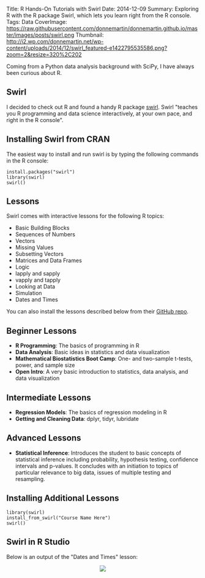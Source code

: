 Title: R Hands-On Tutorials with Swirl
Date: 2014-12-09
Summary: Exploring R with the R package Swirl, which lets you learn right from the R console.
Tags: Data
CoverImage: https://raw.githubusercontent.com/donnemartin/donnemartin.github.io/master/images/posts/swirl.png
Thumbnail: http://i2.wp.com/donnemartin.net/wp-content/uploads/2014/12/swirl_featured-e1422795535586.png?zoom=2&resize=320%2C202

Coming from a Python data analysis background with SciPy, I have always been curious about R.

## Swirl

I decided to check out R and found a handy R package [swirl](http://swirlstats.com/). Swirl "teaches you R programming and data science interactively, at your own pace, and right in the R console".

## Installing Swirl from CRAN

The easiest way to install and run swirl is by typing the following commands in the R console:

```
install.packages("swirl")
library(swirl)
swirl()
```

## Lessons

Swirl comes with interactive lessons for the following R topics:

* Basic Building Blocks
* Sequences of Numbers
* Vectors
* Missing Values
* Subsetting Vectors
* Matrices and Data Frames
* Logic
* lapply and sapply
* vapply and tapply
* Looking at Data
* Simulation
* Dates and Times

You can also install the lessons described below from their [GitHub repo](https://github.com/swirldev/swirl_courses).

## Beginner Lessons

- **R Programming**: The basics of programming in R
- **Data Analysis**: Basic ideas in statistics and data visualization
- **Mathematical Biostatistics Boot Camp**: One- and two-sample t-tests, power, and sample size
- **Open Intro**: A very basic introduction to statistics, data analysis, and data visualization

## Intermediate Lessons

- **Regression Models**: The basics of regression modeling in R
- **Getting and Cleaning Data**: dplyr, tidyr, lubridate

## Advanced Lessons

- **Statistical Inference**: Introduces the student to basic concepts of statistical inference
including probability, hypothesis testing, confidence intervals and
p-values. It concludes with an initiation to topics of particular
relevance to big data, issues of multiple testing and resampling.

## Installing Additional Lessons

```
library(swirl)
install_from_swirl("Course Name Here")
swirl()
```

## Swirl in R Studio

Below is an output of the "Dates and Times" lesson:

<p align="center">
  <img src="http://donnemartin.net/wp-content/uploads/2014/12/swirl1.png" class="img-responsive">
</p>
